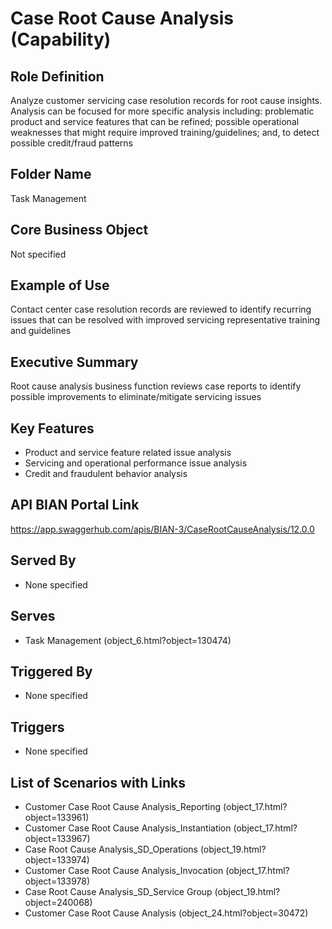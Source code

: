 # Case Root Cause Analysis (Capability)

## Role Definition
Analyze customer servicing case resolution records for root cause insights. Analysis can be focused for more specific analysis including: problematic product and service features that can be refined; possible operational weaknesses that might require improved training/guidelines; and, to detect possible credit/fraud patterns

## Folder Name
Task Management

## Core Business Object
Not specified

## Example of Use
Contact center case resolution records are reviewed to identify recurring issues that can be resolved with improved servicing representative training and guidelines

## Executive Summary
Root cause analysis business function reviews case reports to identify possible improvements to eliminate/mitigate servicing issues

## Key Features
- Product and service feature related issue analysis
- Servicing and operational performance issue analysis
- Credit and fraudulent behavior analysis

## API BIAN Portal Link
https://app.swaggerhub.com/apis/BIAN-3/CaseRootCauseAnalysis/12.0.0

## Served By
- None specified

## Serves
- Task Management (object_6.html?object=130474)

## Triggered By
- None specified

## Triggers
- None specified

## List of Scenarios with Links
- Customer Case Root Cause Analysis_Reporting (object_17.html?object=133961)
- Customer Case Root Cause Analysis_Instantiation (object_17.html?object=133967)
- Case Root Cause Analysis_SD_Operations (object_19.html?object=133974)
- Customer Case Root Cause Analysis_Invocation (object_17.html?object=133978)
- Case Root Cause Analysis_SD_Service Group (object_19.html?object=240068)
- Customer Case Root Cause Analysis (object_24.html?object=30472)